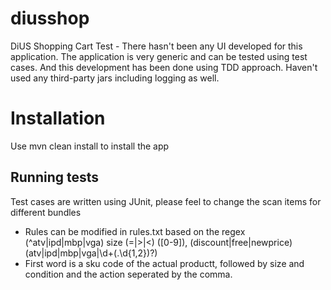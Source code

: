 # diusshop
DiUS Shopping Cart Test - There hasn't been any UI developed for this application. The application is very generic and can be tested using test cases. And this development has been done using TDD approach. Haven't used any third-party jars including logging as well.

# Installation
Use mvn clean install to install the app

## Running tests
Test cases are written using JUnit, please feel to change the scan items for different bundles
- Rules can be modified in rules.txt based on the regex (^atv|ipd|mbp|vga) size (=|>|<) ([0-9]), (discount|free|newprice) (atv|ipd|mbp|vga|\d+(\.\d{1,2})?)
- First word is a sku code of the actual productt, followed by size and condition and the action seperated by the comma.
